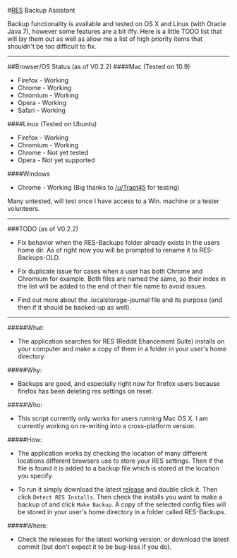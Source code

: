 #[RES](http://redditenhancementsuite.com/) Backup Assistant

Backup functionality is available and tested on OS X and Linux (with Oracle Java 7), however some features are a bit iffy. Here is a little TODO list that
will lay them out as well as allow me a list of high priority items that shouldn't be too difficult to fix.

-------------------

##Browser/OS Status (as of V0.2.2)
####Mac (Tested on 10.9)
* Firefox - Working
* Chrome - Working
* Chromium - Working
* Opera - Working
* Safari - Working

####Linux (Tested on Ubuntu)
* Firefox - Working
* Chromium - Working
* Chrome - Not yet tested
* Opera - Not yet supported

####Windows
* Chrome - Working (Big thanks to [/u/Trapt45](http://www.reddit.com/user/Trapt45) for testing)

Many untested, will test once I have access to a Win. machine or a tester volunteers.

-------------------------

###TODO (as of V0.2.2)
* Fix behavior when the RES-Backups folder already exists in the users home dir. As of right now you will be prompted to rename it to RES-Backups-OLD.

* Fix duplicate issue for cases when a user has both Chrome and Chromium for example. Both files are named the same, so their index in the list will be added
to the end of their file name to avoid issues.

* Find out more about the .localstorage-journal file and its purpose (and then if it should be backed-up as well).

----------------------

#####What: 
*   The application searches for RES (Reddit Ehancement Suite) installs on your computer
    and make a copy of them in a folder in your user's home directory.

#####Why: 
*   Backups are good, and especially right now for firefox users because firefox has been deleting res settings on reset.

#####Who:
*   This script currently only works for users running Mac OS X. I am currently working on re-writing into a cross-platform
version.

#####How:
*   The application works by checking the location of many different locations different browsers use to store your RES settings.  Then if
the file is found it is added to a backup file which is stored at the location you specify.

* To run it simply download the latest [release](https://github.com/walshie4/backup-RES-Settings/releases) and double click it. 
Then click `Detect RES Installs`. Then check the installs you want to make a backup of and click `Make Backup`. 
A copy of the selected config files will be stored in your user's home directory in a folder called RES-Backups.

#####Where:
*   Check the releases for the latest working version, or download the latest commit (but don't expect it to be bug-less if you do).

